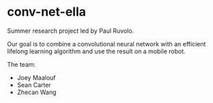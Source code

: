 # conv-net-ella

Summer research project led by Paul Ruvolo.

Our goal is to combine a convolutional neural network with an efficient lifelong learning algorithm and use the result on a mobile robot.

The team:
* Joey Maalouf
* Sean Carter
* Zhecan Wang

